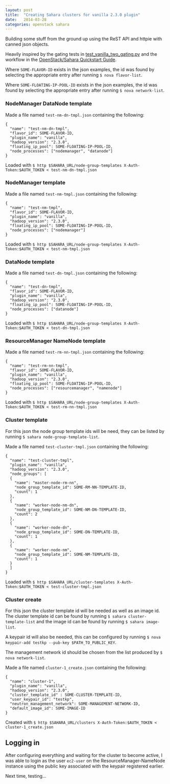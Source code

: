 ```yaml
---
layout: post
title:  "Creating Sahara clusters for vanilla 2.3.0 plugin"
date:   2014-03-28
categories: openstack sahara
---
```


Building some stuff from the ground up using the ReST API and httpie with
canned json objects.

Heavily inspired by the gating tests in [test\_vanilla\_two\_gating.py][v2gatepy]
and the workflow in the [OpenStack/Sahara Quickstart Guide][ossqg].

Where `SOME-FLAVOR-ID` exists in the json examples, the id was found by
selecting the appropriate entry after running `$ nova flavor-list`.

Where `SOME-FLOATING-IP-POOL-ID` exists in the json examples, the id was found
by selecting the appropriate entry after running `$ nova network-list`.

### NodeManager DataNode template

Made a file named `test-nm-dn-tmpl.json` containing the following:

    {
      "name": "test-nm-dn-tmpl",
      "flavor_id": SOME-FLAVOR-ID,
      "plugin_name": "vanilla",
      "hadoop_version": "2.3.0",
      "floating_ip_pool": SOME-FLOATING-IP-POOL-ID,
      "node_processes": ["nodemanager", "datanode"]
    }

Loaded with
`$ http $SAHARA_URL/node-group-templates X-Auth-Token:$AUTH_TOKEN < test-nm-dn-tmpl.json`

### NodeManager template

Made a file named `test-nm-tmpl.json` containing the following:

    {
      "name": "test-nm-tmpl",
      "flavor_id": SOME-FLAVOR-ID,
      "plugin_name": "vanilla",
      "hadoop_version": "2.3.0",
      "floating_ip_pool": SOME-FLOATING-IP-POOL-ID,
      "node_processes": ["nodemanager"]
    }

Loaded with
`$ http $SAHARA_URL/node-group-templates X-Auth-Token:$AUTH_TOKEN < test-nm-tmpl.json`

### DataNode template

Made a file named `test-dn-tmpl.json` containing the following:

    {
      "name": "test-dn-tmpl",
      "flavor_id": SOME-FLAVOR-ID,
      "plugin_name": "vanilla",
      "hadoop_version": "2.3.0",
      "floating_ip_pool": SOME-FLOATING-IP-POOL-ID,
      "node_processes": ["datanode"]
    }

Loaded with
`$ http $SAHARA_URL/node-group-templates X-Auth-Token:$AUTH_TOKEN < test-dn-tmpl.json`

### ResourceManager NameNode template

Made a file named `test-rm-nn-tmpl.json` containing the following:

    {
      "name": "test-rm-nn-tmpl",
      "flavor_id": SOME-FLAVOR-ID,
      "plugin_name": "vanilla",
      "hadoop_version": "2.3.0",
      "floating_ip_pool": SOME-FLOATING-IP-POOL-ID,
      "node_processes": ["resourcemanager", "namenode"]
    }

Loaded with
`$ http $SAHARA_URL/node-group-templates X-Auth-Token:$AUTH_TOKEN < test-rm-nn-tmpl.json`

### Cluster template

For this json the node group template ids will be need, they can be listed by
running `$ sahara node-group-template-list`.

Made a file named `test-cluster-tmpl.json` containing the following:

    {
      "name": "test-cluster-tmpl",
      "plugin_name": "vanilla",
      "hadoop_version": "2.3.0",
      "node_groups": [
      {
        "name": "master-node-rm-nn",
        "node_group_template_id": SOME-RM-NN-TEMPLATE-ID,
        "count": 1
      },
      {
        "name": "worker-node-nm-dn",
        "node_group_template_id": SOME-NM-DN-TEMPLATE-ID,
        "count": 2
      },
      {
        "name": "worker-node-dn",
        "node_group_template_id": SOME-DN-TEMPLATE-ID,
        "count": 1
      },
      {
        "name": "worker-node-nm",
        "node_group_template_id": SOME-NM-TEMPLATE-ID,
        "count": 1
      }
      ]
    }

Loaded with
`$ http $SAHARA_URL/cluster-templates X-Auth-Token:$AUTH_TOKEN < test-cluster-tmpl.json`

### Cluster create

For this json the cluster template id will be needed as well as an image id.
The cluster template id can be found by running
`$ sahara cluster-template-list` and the image id can be found by running
`$ sahara image-list`.

A keypair id will also be needed, this can be configured by running
`$ nova keypair-add testkp --pub-key $PATH_TO_PUBLIC_KEY`.

The management network id should be chosen from the list produced by
`$ nova network-list`.

Made a file named `cluster-1_create.json` containing the following:

    {
      "name": "cluster-1",
      "plugin_name": "vanilla",
      "hadoop_version": "2.3.0",
      "cluster_template_id" : SOME-CLUSTER-TEMPLATE-ID,
      "user_keypair_id": "testkp",
      "neutron_management_network": SOME-MANAGEMENT-NETWORK-ID,
      "default_image_id": SOME-IMAGE-ID
    }

Created with
`$ http $SAHARA_URL/clusters X-Auth-Token:$AUTH_TOKEN < cluster-1_create.json`

Logging in
----

After configuring everything and waiting for the cluster to become active, I
was able to login as the user `ec2-user` on the ResourceManager-NameNode
instance using the public key associated with the keypair registered earlier.

Next time, testing...

[ossqg]: http://docs.openstack.org/developer/sahara/devref/quickstart.html 
[v2gatepy]: https://github.com/openstack/sahara/blob/master/sahara/tests/integration/tests/gating/test_vanilla_two_gating.py
